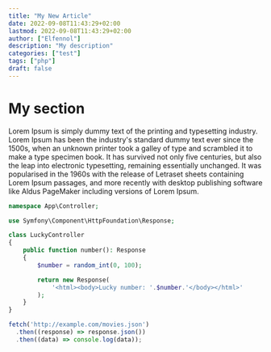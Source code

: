 ```yaml
---
title: "My New Article"
date: 2022-09-08T11:43:29+02:00
lastmod: 2022-09-08T11:43:29+02:00
author: ["Elfennol"]
description: "My description"
categories: ["test"]
tags: ["php"]
draft: false
---
```


# My section

Lorem Ipsum is simply dummy text of the printing and typesetting industry. Lorem Ipsum has been the industry's standard dummy text ever since the 1500s, when an unknown printer took a galley of type and scrambled it to make a type specimen book. It has survived not only five centuries, but also the leap into electronic typesetting, remaining essentially unchanged. It was popularised in the 1960s with the release of Letraset sheets containing Lorem Ipsum passages, and more recently with desktop publishing software like Aldus PageMaker including versions of Lorem Ipsum.

```php
namespace App\Controller;

use Symfony\Component\HttpFoundation\Response;

class LuckyController
{
    public function number(): Response
    {
        $number = random_int(0, 100);

        return new Response(
            '<html><body>Lucky number: '.$number.'</body></html>'
        );
    }
}
```

```js
fetch('http://example.com/movies.json')
  .then((response) => response.json())
  .then((data) => console.log(data));
```
